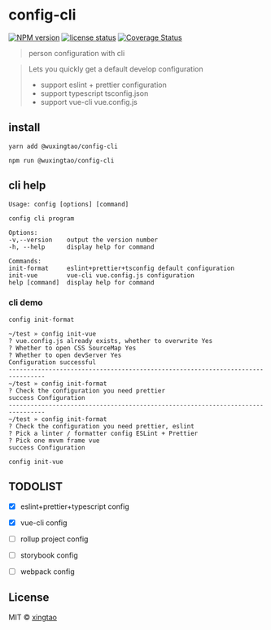 # config-cli

[![NPM version][npm-image]][npm-url]
[![license status][license-image]][npm-url]
[![Coverage Status](https://coveralls.io/repos/github/wuxingtao/config-cli/badge.svg?branch=master)](https://coveralls.io/github/wuxingtao/config-cli?branch=master)


>person configuration with cli

>Lets you quickly get a default develop configuration
>* support eslint + prettier configuration
>* support typescript tsconfig.json
>* support vue-cli vue.config.js

## install
`yarn add @wuxingtao/config-cli`

`npm run @wuxingtao/config-cli`

## cli help
```
Usage: config [options] [command]

config cli program

Options:
-v,--version    output the version number
-h, --help      display help for command

Commands:
init-format     eslint+prettier+tsconfig default configuration
init-vue        vue-cli vue.config.js configuration
help [command]  display help for command
```

### cli demo
`config init-format`

```
~/test » config init-vue     
? vue.config.js already exists, whether to overwrite Yes
? Whether to open CSS SourceMap Yes
? Whether to open devServer Yes
Configuration successful
--------------------------------------------------------------------------------
~/test » config init-format
? Check the configuration you need prettier
success Configuration
--------------------------------------------------------------------------------
~/test » config init-format
? Check the configuration you need prettier, eslint
? Pick a linter / formatter config ESLint + Prettier
? Pick one mvvm frame vue
success Configuration
```

`config init-vue`


## TODOLIST
-[x] eslint+prettier+typescript config

-[x] vue-cli config

-[ ] rollup project config

-[ ] storybook config

-[ ] webpack config

## License

MIT © [xingtao](https://github.com/wuxingtao)


[npm-image]: https://badge.fury.io/js/config-cli.svg
[npm-url]: https://www.npmjs.com/package/config-cli
[travis-image]: https://travis-ci.com/config-cli.svg?branch=master
[travis-url]: https://travis-ci.com/config-cli
[daviddm-image]: https://david-dm.org/config-cli.svg?theme=shields.io
[daviddm-url]: https://david-dm.org/config-cli
[license-image]: https://img.shields.io/github/license/wuxingtao/config-cli

